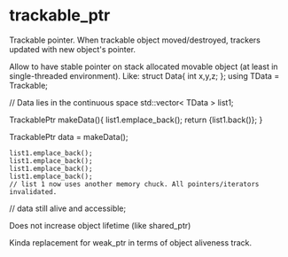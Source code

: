 # trackable_ptr
Trackable pointer. When trackable object moved/destroyed, trackers updated with new object's pointer.

Allow to have stable pointer on stack allocated movable object (at least in single-threaded environment).
Like:
struct Data{
    int x,y,z;
};
using TData = Trackable<Data>;


// Data lies in the continuous space
std::vector< TData > list1;

TrackablePtr<Data> makeData(){
    list1.emplace_back();
    return {list1.back()};
}


TrackablePtr<Data> data = makeData();

    list1.emplace_back();
    list1.emplace_back();
    list1.emplace_back();
    list1.emplace_back();
    // list 1 now uses another memory chuck. All pointers/iterators invalidated.

// data still alive and accessible;



Does not increase object lifetime (like shared_ptr)

Kinda replacement for weak_ptr in terms of object aliveness track.
